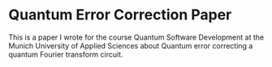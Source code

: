 # Quantum Error Correction Paper

This is a paper I wrote for the course Quantum Software Development at the Munich University of Applied Sciences about Quantum error correcting a quantum Fourier transform circuit.
